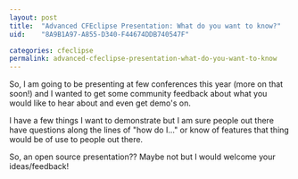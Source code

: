 ```yaml
---
layout: post
title:  "Advanced CFEclipse Presentation: What do you want to know?"
uid:	"8A9B1A97-A855-D340-F44674DDB740547F"

categories: cfeclipse
permalink: advanced-cfeclipse-presentation-what-do-you-want-to-know
---
```

So, I am going to be presenting at few conferences this year (more on that soon!) and I wanted to get some community feedback about what you would like to hear about and even get demo's on. 

I have a few things I want to demonstrate but I am sure people out there have questions along the lines of "how do I..." or know of features that thing would be of use to people out there.

So, an open source presentation?? Maybe not but I would welcome your ideas/feedback!
